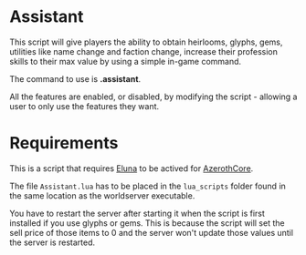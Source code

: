 # Assistant
This script will give players the ability to obtain heirlooms, glyphs, gems, utilities like name change and faction change, increase their profession skills to their max value by using a simple in-game command.

The command to use is **.assistant**.

All the features are enabled, or disabled, by modifying the script - allowing a user to only use the features they want.

# Requirements
This is a script that requires [Eluna](https://github.com/azerothcore/mod-eluna) to be actived for [AzerothCore](https://github.com/azerothcore/azerothcore-wotlk).

The file `Assistant.lua` has to be placed in the `lua_scripts` folder found in the same location as the worldserver executable.

You have to restart the server after starting it when the script is first installed if you use glyphs or gems. This is because the script will set the sell price of those items to 0 and the server won't update those values until the server is restarted.
